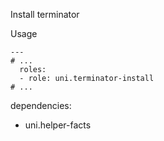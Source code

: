 Install terminator

Usage
```
---
# ...
  roles:
  - role: uni.terminator-install
# ...
```

dependencies:
- uni.helper-facts
